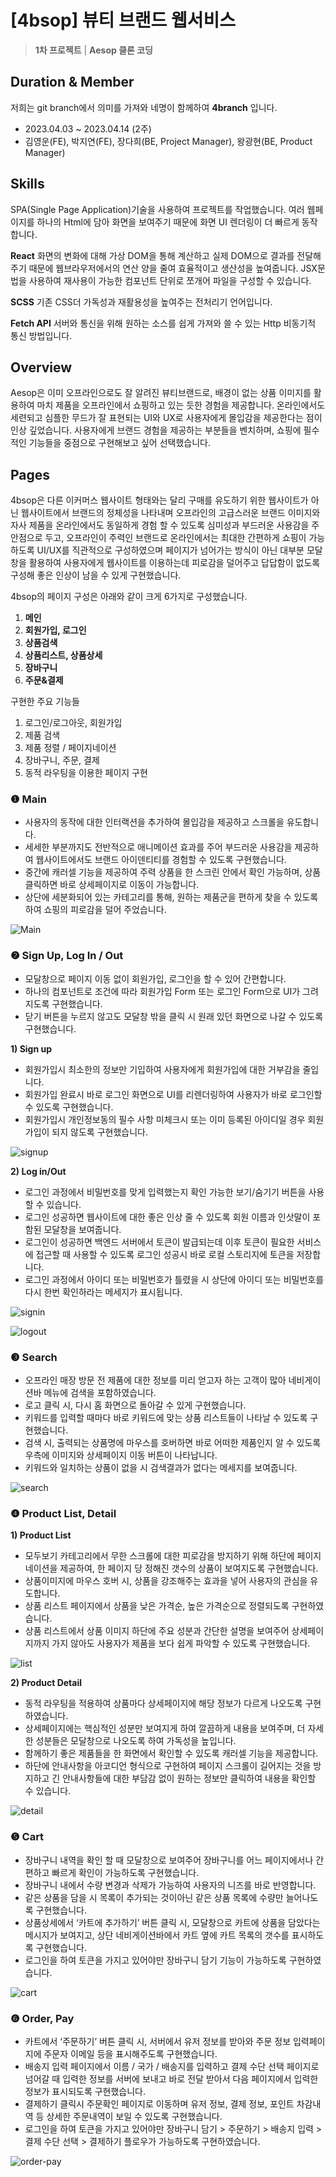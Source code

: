 # [4bsop] 뷰티 브랜드 웹서비스

> **1차 프로젝트** | **Aesop 클론 코딩**
> 

## Duration & Member

저희는 git branch에서 의미를 가져와 네명이 함께하여 **4branch** 입니다.

- 2023.04.03 ~ 2023.04.14 (2주)
- 김영운(FE), 박지연(FE), 장다희(BE, Project Manager), 왕광현(BE, Product Manager)

## Skills
SPA(Single Page Application)기술을 사용하여 프로젝트를 작업했습니다.
여러 웹페이지를 하나의 Html에 담아 화면을 보여주기 때문에 화면 UI 렌더링이 더 빠르게 동작합니다.

**React**
화면의 변화에 대해 가상 DOM을 통해 계산하고 실제 DOM으로 결과를 전달해주기 때문에
웹브라우저에서의 연산 양을 줄여 효율적이고 생산성을 높여줍니다.
JSX문법을 사용하여 재사용이 가능한 컴포넌트 단위로 쪼개어 파일을 구성할 수 있습니다.

**SCSS**
기존 CSS더 가독성과 재활용성을 높여주는 전처리기 언어입니다.

**Fetch API**
서버와 통신을 위해 원하는 소스를 쉽게 가져와 쓸 수 있는 Http 비동기적 통신 방법입니다.


## Overview
Aesop은 이미 오프라인으로도 잘 알려진 뷰티브랜드로, 배경이 없는 상품 이미지를 활용하여 마치 제품을 오프라인에서 쇼핑하고 있는 듯한 경험을 제공합니다. 
온라인에서도 세련되고 심플한 무드가 잘 표현되는 UI와 UX로 사용자에게 몰입감을 제공한다는 점이 인상 깊었습니다. 
사용자에게 브랜드 경험을 제공하는 부분들을 벤치하며, 쇼핑에 필수적인 기능들을 중점으로 구현해보고 싶어 선택했습니다.


## Pages
4bsop은 다른 이커머스 웹사이트 형태와는 달리 구매를 유도하기 위한 웹사이트가 아닌 웹사이트에서 브랜드의 정체성을 나타내며 오프라인의 고급스러운 브랜드 이미지와 자사 제품을 온라인에서도 동일하게 경험 할 수 있도록 심미성과 부드러운 사용감을 주안점으로 두고, 오프라인이 주력인 브랜드로 온라인에서는 최대한 간편하게 쇼핑이 가능하도록 UI/UX를 직관적으로 구성하였으며 페이지가 넘어가는 방식이 아닌 대부분 모달창을 활용하여 사용자에게 웹사이트를 이용하는데 피로감을 덜어주고 답답함이 없도록 구성해 좋은 인상이 남을 수 있게 구현했습니다.

4bsop의 페이지 구성은 아래와 같이 크게 6가지로 구성했습니다.

1. **메인** 
2. **회원가입, 로그인**
3. **상품검색** 
4. **상품리스트, 상품상세**
5. **장바구니**
6. **주문&결제**

구현한 주요 기능들

1. 로그인/로그아웃, 회원가입
2. 제품 검색
3. 제품 정렬 / 페이지네이션
4. 장바구니, 주문, 결제
5. 동적 라우팅을 이용한 페이지 구현

### ❶ Main

- 사용자의 동작에 대한 인터랙션을 추가하여 몰입감을 제공하고 스크롤을 유도합니다.
- 세세한 부분까지도 전반적으로 애니메이션 효과를 주어 부드러운 사용감을 제공하여 웹사이트에서도 브랜드 아이덴티티를 경험할 수 있도록 구현했습니다.
- 중간에 캐러셀 기능을 제공하여 주력 상품을 한 스크린 안에서 확인 가능하며, 상품 클릭하면 바로 상세페이지로 이동이 가능합니다.
- 상단에 세분화되어 있는 카테고리를 통해, 원하는 제품군을 편하게 찾을 수 있도록 하여 쇼핑의 피로감을 덜어 주었습니다.

![Main](https://user-images.githubusercontent.com/124162355/232384363-efaefc32-6e11-4fb4-910c-5141d0147730.gif)




### ❷ Sign Up, Log In / Out

- 모달창으로 페이지 이동 없이 회원가입, 로그인을 할 수 있어 간편합니다.
- 하나의 컴포넌트로 조건에 따라 회원가입 Form 또는 로그인 Form으로 UI가 그려지도록 구현했습니다.
- 닫기 버튼을 누르지 않고도 모달창 밖을 클릭 시 원래 있던 화면으로 나갈 수 있도록 구현했습니다.

**1) Sign up**

- 회원가입시 최소한의 정보만 기입하여 사용자에게 회원가입에 대한 거부감을 줄입니다.
- 회원가입 완료시 바로 로그인 화면으로 UI를 리렌더링하여 사용자가 바로 로그인할 수 있도록 구현했습니다.
- 회원가입시 개인정보동의 필수 사항 미체크시 또는 이미 등록된 아이디일 경우 회원가입이 되지 않도록 구현했습니다.

![signup](https://user-images.githubusercontent.com/124162355/232261372-fb3a5480-5bc3-4b73-b674-bfd9e9042c3c.gif)


**2) Log in/Out**

- 로그인 과정에서 비밀번호를 맞게 입력했는지 확인 가능한 보기/숨기기 버튼을 사용할 수 있습니다.
- 로그인 성공하면 웹사이트에 대한 좋은 인상 줄 수 있도록 회원 이름과 인삿말이 포함된 모달창을 보여줍니다.
- 로그인이 성공하면 백엔드 서버에서 토큰이 발급되는데 이후 토큰이 필요한 서비스에 접근할 때 사용할 수 있도록 로그인 성공시 바로 로컬 스토리지에 토큰을 저장합니다.
- 로그인 과정에서 아이디 또는 비밀번호가 틀렸을 시 상단에 아이디 또는 비밀번호를 다시 한번 확인하라는 메세지가 표시됩니다.

![signin](https://user-images.githubusercontent.com/124162355/232383753-f1813a20-ceb9-4521-89f2-a77fe51d5096.gif)

![logout](https://user-images.githubusercontent.com/124162355/232384482-64a06326-dcc0-435f-8d73-7018fb651a1d.gif)


### ❸ Search

- 오프라인 매장 방문 전 제품에 대한 정보를 미리 얻고자 하는 고객이 많아 네비게이션바 메뉴에 검색을 포함하였습니다.
- 로고 클릭 시, 다시 홈 화면으로 돌아갈 수 있게 구현했습니다.
- 키워드를 입력할 때마다 바로 키워드에 맞는 상품 리스트들이 나타날 수 있도록 구현했습니다.
- 검색 시, 출력되는 상품명에 마우스를 호버하면 바로 어떠한 제품인지 알 수 있도록 우측에 이미지와 상세페이지 이동 버튼이 나타납니다.
- 키워드와 일치하는 상품이 없을 시 검색결과가 없다는 메세지를 보여줍니다.

![search](https://user-images.githubusercontent.com/124162355/232383881-18c66092-2186-4793-9496-390931b346e3.gif)




### ❹ Product List, Detail

**1) Product List**

- 모두보기 카테고리에서 무한 스크롤에 대한 피로감을 방지하기 위해 하단에 페이지네이션을 제공하여, 한 페이지 당 정해진 갯수의 상품이 보여지도록 구현했습니다.
- 상품이미지에 마우스 호버 시, 상품을 강조해주는 효과을 넣어 사용자의 관심을 유도합니다.
- 상품 리스트 페이지에서 상품을 낮은 가격순, 높은 가격순으로 정렬되도록 구현하였습니다.
- 상품 리스트에서 상품 이미지 하단에 주요 성분과 간단한 설명을 보여주어 상세페이지까지 가지 않아도 사용자가 제품을 보다 쉽게 파악할 수 있도록 구현했습니다.

![list](https://user-images.githubusercontent.com/124162355/232386671-1d8e6345-3d28-48c8-bc05-94febb928805.gif)



**2) Product Detail**

- 동적 라우팅을 적용하여 상품마다 상세페이지에 해당 정보가 다르게 나오도록 구현하였습니다.
- 상세페이지에는 핵심적인 성분만 보여지게 하여 깔끔하게 내용을 보여주며, 더 자세한 성분들은 모달창으로 나오도록 하여 가독성을 높입니다.
- 함께하기 좋은 제품들을 한 화면에서 확인할 수 있도록 캐러셀 기능을 제공합니다.
- 하단에 안내사항을 아코디언 형식으로 구현하여 페이지 스크롤이 길어지는 것을 방지하고 긴 안내사항들에 대한 부담감 없이 원하는 정보만 클릭하여 내용을 확인할 수 있습니다.

![detail](https://user-images.githubusercontent.com/124162355/232261741-c927b842-18c6-4e86-b211-d2341b548471.gif)


### ❺ Cart

- 장바구니 내역을 확인 할 때 모달창으로 보여주어 장바구니를 어느 페이지에서나 간편하고 빠르게 확인이 가능하도록 구현했습니다.
- 장바구니 내에서 수량 변경과 삭제가 가능하여 사용자의 니즈를 바로 반영합니다.
- 같은 상품을 담을 시 목록이 추가되는 것이아닌 같은 상품 목록에 수량만 늘어나도록 구현했습니다.
- 상품상세에서 ‘카트에 추가하기’ 버튼 클릭 시, 모달창으로 카트에 상품을 담았다는 메시지가 보여지고, 상단 네비게이션바에서 카트 옆에 카트 목록의 갯수를 표시하도록 구현했습니다.
- 로그인을 하여 토큰을 가지고 있어야만 장바구니 담기 기능이 가능하도록 구현하였습니다.

![cart](https://user-images.githubusercontent.com/124162355/232394175-fbe6a4ec-8993-46df-9690-fc6edf510388.gif)


### ❻ Order, Pay

- 카트에서 ‘주문하기’ 버튼 클릭 시, 서버에서 유저 정보를 받아와 주문 정보 입력페이지에 주문자 이메일 등을 표시해주도록 구현했습니다.
- 배송지 입력 페이지에서 이름 / 국가 / 배송지를 입력하고 결제 수단 선택 페이지로 넘어갈 때 입력한 정보를 서버에 보내고 바로 전달 받아서 다음 페이지에서 입력한 정보가 표시되도록 구현했습니다.
- 결제하기 클릭시 주문확인 페이지로 이동하며 유저 정보, 결제 정보, 포인트 차감내역 등 상세한 주문내역이 보일 수 있도록 구현했습니다.
- 로그인을 하여 토큰을 가지고 있어야만 장바구니 담기 > 주문하기 > 배송지 입력 > 결제 수단 선택 > 결제하기 플로우가 가능하도록 구현하였습니다.

![order-pay](https://user-images.githubusercontent.com/124162355/232402194-fecaa037-0dab-4e18-8b5f-f699a2447b3b.gif)

